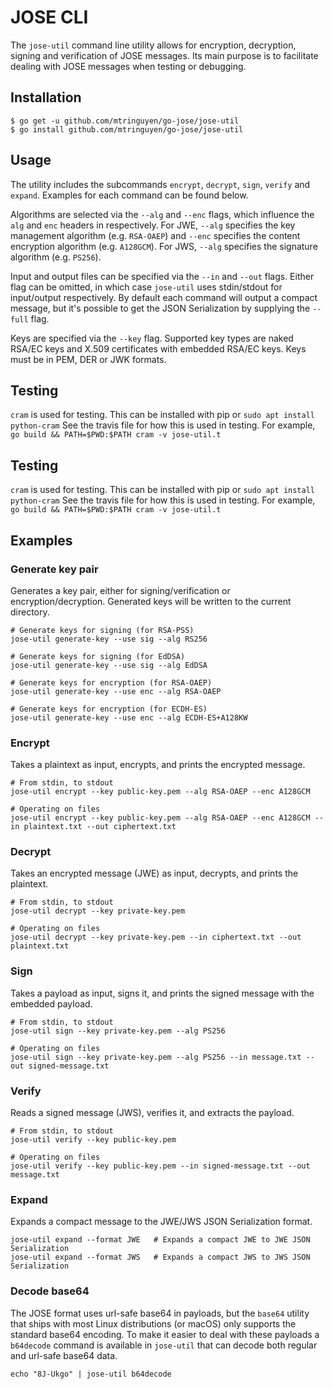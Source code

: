 # JOSE CLI

The `jose-util` command line utility allows for encryption, decryption, signing
and verification of JOSE messages. Its main purpose is to facilitate dealing
with JOSE messages when testing or debugging.

## Installation

```
$ go get -u github.com/mtringuyen/go-jose/jose-util
$ go install github.com/mtringuyen/go-jose/jose-util
```

## Usage

The utility includes the subcommands `encrypt`, `decrypt`, `sign`, `verify` and
`expand`. Examples for each command can be found below.

Algorithms are selected via the `--alg` and `--enc` flags, which influence the
`alg` and `enc` headers in respectively. For JWE, `--alg` specifies the key
management algorithm (e.g. `RSA-OAEP`) and `--enc` specifies the content
encryption algorithm (e.g. `A128GCM`). For JWS, `--alg` specifies the
signature algorithm (e.g. `PS256`).

Input and output files can be specified via the `--in` and `--out` flags.
Either flag can be omitted, in which case `jose-util` uses stdin/stdout for
input/output respectively. By default each command will output a compact
message, but it's possible to get the JSON Serialization by supplying the
`--full` flag.

Keys are specified via the `--key` flag. Supported key types are naked RSA/EC
keys and X.509 certificates with embedded RSA/EC keys. Keys must be in PEM,
DER or JWK formats.


## Testing

`cram` is used for testing.  This can be installed with pip or `sudo apt install
python-cram` See the travis file for how this is used in testing. For example,
`go build && PATH=$PWD:$PATH cram -v jose-util.t`



## Testing

`cram` is used for testing.  This can be installed with pip or `sudo apt install
python-cram` See the travis file for how this is used in testing. For example,
`go build && PATH=$PWD:$PATH cram -v jose-util.t`


## Examples

### Generate key pair

Generates a key pair, either for signing/verification or encryption/decryption. Generated keys will be written to the current directory.

    # Generate keys for signing (for RSA-PSS)
    jose-util generate-key --use sig --alg RS256

    # Generate keys for signing (for EdDSA)
    jose-util generate-key --use sig --alg EdDSA

    # Generate keys for encryption (for RSA-OAEP)
    jose-util generate-key --use enc --alg RSA-OAEP

    # Generate keys for encryption (for ECDH-ES)
    jose-util generate-key --use enc --alg ECDH-ES+A128KW

### Encrypt

Takes a plaintext as input, encrypts, and prints the encrypted message.

    # From stdin, to stdout
    jose-util encrypt --key public-key.pem --alg RSA-OAEP --enc A128GCM

    # Operating on files
    jose-util encrypt --key public-key.pem --alg RSA-OAEP --enc A128GCM --in plaintext.txt --out ciphertext.txt

### Decrypt

Takes an encrypted message (JWE) as input, decrypts, and prints the plaintext.

    # From stdin, to stdout
    jose-util decrypt --key private-key.pem

    # Operating on files
    jose-util decrypt --key private-key.pem --in ciphertext.txt --out plaintext.txt

### Sign

Takes a payload as input, signs it, and prints the signed message with the embedded payload.

    # From stdin, to stdout
    jose-util sign --key private-key.pem --alg PS256

    # Operating on files
    jose-util sign --key private-key.pem --alg PS256 --in message.txt --out signed-message.txt

### Verify

Reads a signed message (JWS), verifies it, and extracts the payload.

    # From stdin, to stdout
    jose-util verify --key public-key.pem

    # Operating on files
    jose-util verify --key public-key.pem --in signed-message.txt --out message.txt

### Expand

Expands a compact message to the JWE/JWS JSON Serialization format.

    jose-util expand --format JWE   # Expands a compact JWE to JWE JSON Serialization
    jose-util expand --format JWS   # Expands a compact JWS to JWS JSON Serialization

### Decode base64

The JOSE format uses url-safe base64 in payloads, but the `base64` utility that ships with
most Linux distributions (or macOS) only supports the standard base64 encoding. To make it easier
to deal with these payloads a `b64decode` command is available in `jose-util` that can decode
both regular and url-safe base64 data.

    echo "8J-Ukgo" | jose-util b64decode
